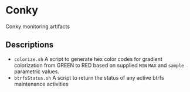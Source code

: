 # Conky #
Conky monitoring artifacts

## Descriptions ##
- `colorize.sh` A script to generate hex color codes for gradient colorization from GREEN to RED based on supplied `MIN` `MAX` and `sample` parametric values.
- `btrfsStatus.sh` A script to return the status of any active btrfs maintenance activities

